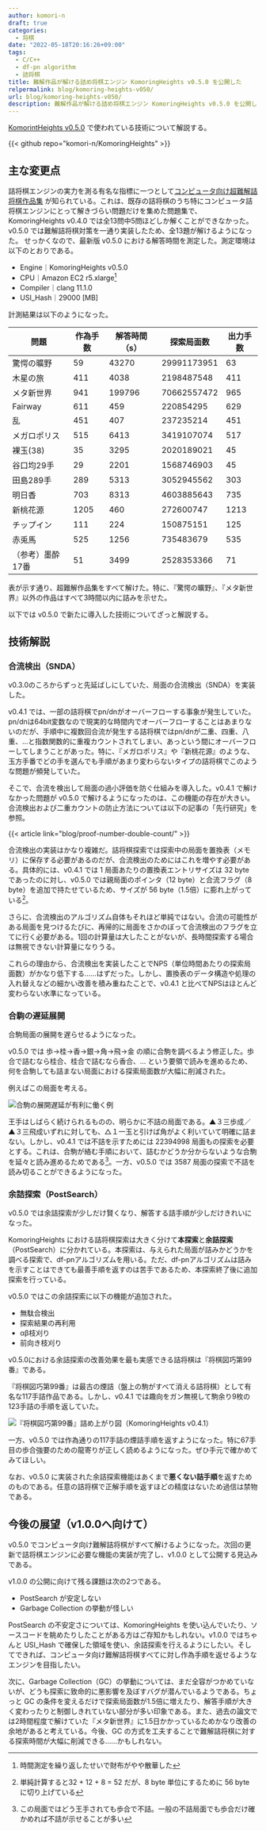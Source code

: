 ```yaml
---
author: komori-n
draft: true
categories:
  - 将棋
date: "2022-05-18T20:16:26+09:00"
tags:
  - C/C++
  - df-pn algorithm
  - 詰将棋
title: 難解作品が解ける詰め将棋エンジン KomoringHeights v0.5.0 を公開した
relpermalink: blog/komoring-heights-v050/
url: blog/komoring-heights-v050/
description: 難解作品が解ける詰め将棋エンジン KomoringHeights v0.5.0 を公開したので、これに使われている技術について解説する
---
```


[KomorintHeights v0.5.0](https://github.com/komori-n/KomoringHeights/releases/tag/kh-v0.5.0) で使われている技術について解説する。

{{< github repo="komori-n/KomoringHeights" >}}

## 主な変更点

詰将棋エンジンの実力を測る有名な指標に一つとして[コンピュータ向け超難解詰将棋作品集](http://toybox.tea-nifty.com/memo/2005/05/post_3535.html) が知られている。これは、既存の詰将棋のうち特にコンピュータ詰将棋エンジンにとって解きづらい問題だけを集めた問題集で、KomoringHeights v0.4.0 では全13問中5問ほどしか解くことができなかった。v0.5.0 では難解詰将棋対策を一通り実装したため、全13題が解けるようになった。 せっかくなので、最新版 v0.5.0 における解答時間を測定した。測定環境は以下のとおりである。

- Engine｜KomoringHeights v0.5.0
- CPU｜Amazon EC2 r5.xlarge[^1]
- Compiler｜clang 11.1.0
- USI_Hash｜29000 \[MB\]

[^1]: 時間測定を繰り返したせいで財布がやや散華した

計測結果は以下のようになった。

| 問題             | 作為手数 | 解答時間（s） | 探索局面数  | 出力手数 |
| ---------------- | -------- | ------------- | ----------- | -------- |
| 驚愕の曠野       | 59       | 43270         | 29991173951 | 63       |
| 木星の旅         | 411      | 4038          | 2198487548  | 411      |
| メタ新世界       | 941      | 199796        | 70662557472 | 965      |
| Fairway          | 611      | 459           | 220854295   | 629      |
| 乱               | 451      | 407           | 237235214   | 451      |
| メガロポリス     | 515      | 6413          | 3419107074  | 517      |
| 裸玉(38)         | 35       | 3295          | 2020189021  | 45       |
| 谷口均29手       | 29       | 2201          | 1568746903  | 45       |
| 田島289手        | 289      | 5313          | 3052945562  | 303      |
| 明日香           | 703      | 8313          | 4603885643  | 735      |
| 新桃花源         | 1205     | 460           | 272600747   | 1213     |
| チップイン       | 111      | 224           | 150875151   | 125      |
| 赤兎馬           | 525      | 1256          | 735483679   | 535      |
| （参考）墨酔17番 | 51       | 3499          | 2528353366  | 71       |

表が示す通り、超難解作品集をすべて解けた。特に、『驚愕の曠野』、『メタ新世界』以外の作品はすべて3時間以内に詰みを示せた。

以下では v0.5.0 で新たに導入した技術についてざっと解説する。

## 技術解説

### 合流検出（SNDA）

v0.3.0のころからずっと先延ばしにしていた、局面の合流検出（SNDA）を実装した。

v0.4.1 では、一部の詰将棋でpn/dnがオーバーフローする事象が発生していた。pn/dnは64bit変数なので現実的な時間内でオーバーフローすることはあまりないのだが、手順中に複数回合流が発生する詰将棋ではpn/dnが二重、四重、八重、…と指数関数的に重複カウントされてしまい、あっという間にオーバーフローしてしまうことがあった。特に、『メガロポリス』や『新桃花源』のような、玉方手番でどの手を選んでも手順があまり変わらないタイプの詰将棋でこのような問題が頻発していた。

そこで、合流を検出して局面の過小評価を防ぐ仕組みを導入した。v0.4.1 で解けなかった問題が v0.5.0 で解けるようになったのは、この機能の存在が大きい。合流検出および二重カウントの防止方法については以下の記事の「先行研究」を参照。

{{< article link="blog/proof-number-double-count/" >}}

合流検出の実装はかなり複雑だ。詰将棋探索では探索中の局面を置換表（メモリ）に保存する必要があるのだが、合流検出のためにはこれを増やす必要がある。具体的には、v0.4.1 では 1 局面あたりの置換表エントリサイズは 32 byte であったのに対し、v0.5.0 では親局面のポインタ（12 byte）と合流フラグ（8 byte）を追加で持たせているため、サイズが 56 byte（1.5倍）に膨れ上がっている[^2]。

[^2]: 単純計算すると32 + 12 + 8 = 52 だが、8 byte 単位にするために 56 byte に切り上げている

さらに、合流検出のアルゴリズム自体もそれほど単純ではない。合流の可能性がある局面を見つけるたびに、再帰的に局面をさかのぼって合流検出のフラグを立てに行く必要がある。1回の計算量は大したことがないが、長時間探索する場合は無視できない計算量になりうる。

これらの理由から、合流検出を実装したことでNPS（単位時間あたりの探索局面数）がかなり低下する……はずだった。しかし、置換表のデータ構造や処理の入れ替えなどの細かい改善を積み重ねたことで、v0.4.1 と比べてNPSはほとんど変わらない水準になっている。

### 合駒の遅延展開

合駒局面の展開を遅らせるようになった。

v0.5.0 では 歩→桂→香→銀→角→飛→金 の順に合駒を調べるよう修正した。歩合で詰むなら桂合、桂合で詰むなら香合、… という要領で読みを進めるため、何を合駒しても詰まない局面における探索局面数が大幅に削減された。

例えばこの局面を考える。

![合駒の展開遅延が有利に働く例](http://sfenreader.appspot.com/sfen?sfen=9%2F7kp%2FR8%2F6P2%2F9%2F9%2F9%2Fb8%2F9%20b%20rb4g4s4n4l16p%201 "角がよく利いていて詰まない")

王手はしばらく続けられるものの、明らかに不詰の局面である。▲３三歩成／▲３三飛成いずれに対しても、△１一玉と引けば角がよく利いていて明確に詰まない。しかし、v0.4.1 では不詰を示すためには 22394998 局面もの探索を必要とする。これは、合駒が絡む手順において、詰むかどうか分からないような合駒を延々と読み進めるためである[^3]。一方、v0.5.0 では 3587 局面の探索で不詰を読み切ることができるようになった。

[^3]: この局面ではどう王手されても歩合で不詰。一般の不詰局面でも歩合だけ確かめれば不詰が示せることが多い

### 余詰探索（PostSearch）

v0.5.0 では余詰探索が少しだけ賢くなり、解答する詰手順が少しだけきれいになった。

KomoringHeights における詰将棋探索は大きく分けて**本探索**と**余詰探索**（PostSearch）に分かれている。本探索は、与えられた局面が詰みかどうかを調べる探索で、df-pnアルゴリズムを用いる。ただ、df-pnアルゴリズムは詰みを示すことはできても最善手順を返すのは苦手であるため、本探索終了後に追加探索を行っている。

v0.5.0 ではこの余詰探索に以下の機能が追加された。

- 無駄合検出
- 探索結果の再利用
- αβ枝刈り
- 前向き枝刈り

v0.5.0における余詰探索の改善効果を最も実感できる詰将棋は『将棋図巧第99番』である。

『将棋図巧第99番』は最古の煙詰（盤上の駒がすべて消える詰将棋）として有名な117手詰作品である。しかし、v0.4.1 では趣向をガン無視して駒余り9枚の123手詰の手順を返していた。

![](http://sfenreader.appspot.com/sfen?sfen=9%2F7P1%2F4B2Gk%2F9%2F6N1%2BP%2F9%2F9%2F9%2F9%20w%20N8P2rb3g4s2n4l8p%201 "『将棋図巧第99番』詰め上がり図（KomoringHeights v0.4.1）")

一方、v0.5.0 では作為通りの117手詰の煙詰手順を返すようになった。特に67手目の歩合強要のための龍寄りが正しく読めるようになった。ぜひ手元で確かめてみてほしい。

なお、v0.5.0 に実装された余詰探索機能はあくまで**悪くない詰手順**を返すためのものである。任意の詰将棋で正解手順を返すほどの精度はないため過信は禁物である。

## 今後の展望（v1.0.0へ向けて）

v0.5.0 でコンピュータ向け難解詰将棋がすべて解けるようになった。次回の更新で詰将棋エンジンに必要な機能の実装が完了し、v1.0.0 として公開する見込みである。

v1.0.0 の公開に向けて残る課題は次の2つである。

- PostSearch が安定しない
- Garbage Collection の挙動が怪しい

PostSearch の不安定さについては、KomoringHeights を使い込んでいたり、ソースコードを眺めたりしたことがある方はご存知かもしれない。v1.0.0 ではちゃんと USI_Hash で確保した領域を使い、余詰探索を行えるようにしたい。そしてできれば、コンピュータ向け難解詰将棋すべてに対し作為手順を返せるようなエンジンを目指したい。

次に、Garbage Collection（GC）の挙動については、まだ全容がつかめていないが、どうも探索に致命的に悪影響を及ぼすバグが潜んでいるようである。ちょっと GC の条件を変えるだけで探索局面数が1.5倍に増えたり、解答手順が大きく変わったりと制御しきれていない部分が多い印象である。また、過去の論文では2時間程度で解けていた『メタ新世界』に1.5日かかっているためかなり改善の余地があると考えている。今後、GC の方式を工夫することで難解詰将棋に対する探索時間が大幅に削減できる……かもしれない。

